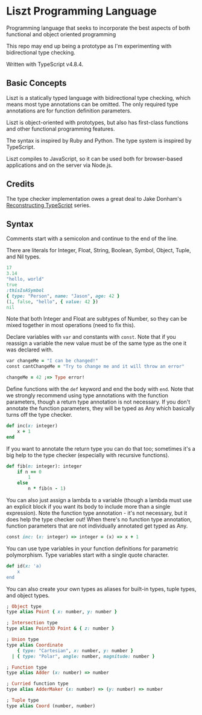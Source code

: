 # Liszt Programming Language

Programming language that seeks to incorporate the best aspects of both functional and object oriented programming

This repo may end up being a prototype as I'm experimenting with bidirectional type checking.

Written with TypeScript v4.8.4.

## Basic Concepts

Liszt is a statically typed language with bidirectional type checking, which means most type annotations can be omitted. The only required type annotations are for function definition parameters.

Liszt is object-oriented with prototypes, but also has first-class functions and other functional programming features.

The syntax is inspired by Ruby and Python. The type system is inspired by TypeScript.

Liszt compiles to JavaScript, so it can be used both for browser-based applications and on the server via Node.js.

## Credits

The type checker implementation owes a great deal to Jake Donham's [Reconstructing TypeScript](https://jaked.org/blog/2021-09-07-Reconstructing-TypeScript-part-0) series.

## Syntax

Comments start with a semicolon and continue to the end of the line.

There are literals for Integer, Float, String, Boolean, Symbol, Object, Tuple, and Nil types.

```ruby
17
3.14
"hello, world"
true
:thisIsASymbol
{ type: "Person", name: "Jason", age: 42 }
(1, false, "hello", { value: 42 })
nil
```

Note that both Integer and Float are subtypes of Number, so they can be mixed together in most operations (need to fix this).

Declare variables with `var` and constants with `const`. Note that if you reassign a variable the new value must be of the same type as the one it was declared with.

```ruby
var changeMe = "I can be changed!"
const cantChangeMe = "Try to change me and it will throw an error"

changeMe = 42 ;=> Type error!
```

Define functions with the `def` keyword and end the body with `end`. Note that we strongly recommend using type annotations with the function parameters, though a return type annotation is not necessary. If you don't annotate the function parameters, they will be typed as Any which basically turns off the type checker.

```ruby
def inc(x: integer)
    x + 1
end
```

If you want to annotate the return type you can do that too; sometimes it's a big help to the type checker (especially with recursive functions).

```ruby
def fib(n: integer): integer
    if n == 0
        1
    else
        n * fib(n - 1)
```

You can also just assign a lambda to a variable (though a lambda must use an explicit block if you want its body to include more than a single expression). Note the function type annotation - it's not necessary, but it does help the type checker out! When there's no function type annotation, function parameters that are not individually annotated get typed as Any.

```ruby
const inc: (x: integer) => integer = (x) => x + 1
```

You can use type variables in your function definitions for parametric polymorphism. Type variables start with a single quote character.

```ruby
def id(x: 'a)
    x
end
```

You can also create your own types as aliases for built-in types, tuple types, and object types.

```ruby
; Object type
type alias Point { x: number, y: number }

; Intersection type
type alias Point3D Point & { z: number }

; Union type
type alias Coordinate
    { type: "Cartesian", x: number, y: number }
  | { type: "Polar", angle: number, magnitude: number }

; Function type
type alias Adder (x: number) => number

; Curried function type
type alias AdderMaker (x: number) => (y: number) => number

; Tuple type
type alias Coord (number, number)
```

